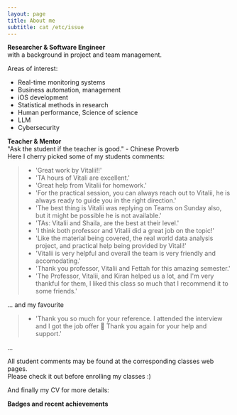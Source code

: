 ```yaml
---
layout: page
title: About me
subtitle: cat /etc/issue
---
```


**Researcher & Software Engineer**  
with a background in project and team management.  

Areas of interest: 
- Real-time monitoring systems
- Business automation, management
- iOS development
- Statistical methods in research
- Human performance, Science of science
- LLM
- Cybersecurity


**Teacher & Mentor**  
"Ask the student if the teacher is good." - Chinese Proverb  
Here I cherry picked some of my students comments:  
>- 'Great work by Vitalii!!'  
>- 'TA hours of Vitali are excellent.'  
>- 'Great help from Vitalii for homework.'  
>- 'For the practical session, you can always reach out to Vitalii, he is always ready to guide you in the right direction.'  
>- 'The best thing is Vitalii was replying on Teams on Sunday also, but it might be possible he is not available.'  
>- 'TAs:  Vitalii and Shaila, are the best at their level.'  
>- 'I think both professor and Vitalii did a great job on the topic!'  
>- 'Like the material being covered, the real world data analysis project, and practical help being provided by Vitali!'  
>- 'Vitalii is very helpful and overall the team is very friendly and accomodating.'  
>- 'Thank you professor, Vitalii and Fettah for this amazing semester.'  
>- 'The Professor, Vitalii, and Kiran helped us a lot, and I'm very thankful for them, I liked this class so much that I recommend it to some friends.'

...  and my favourite
>- 'Thank you so much for your reference. I attended the interview and I got the job offer 🙂 Thank you again for your help and support.'  
  
...  

All student comments may be found at the corresponding classes web pages.  
Please check it out before enrolling my classes :)  


And finally my CV for more details:
<object data="{{ site.url }}{{ site.baseurl }}/docs/VitaliiZhukov_CV_SE.pdf" width="1100" height="1600" type="application/pdf"></object>  


**Badges and recent achievements**  

<div data-iframe-width="270" data-iframe-height="270" data-share-badge-id="45b3629d-b916-4d3d-91d1-573785b8647f" data-share-badge-host="https://www.credly.com"></div><script type="text/javascript" async src="//cdn.credly.com/assets/utilities/embed.js"></script>
